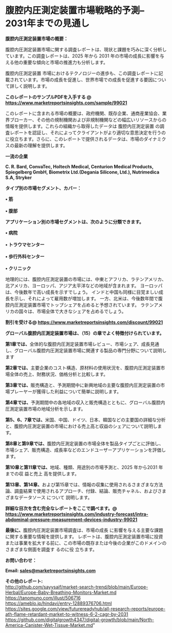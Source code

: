 # 腹腔内圧測定装置市場戦略的予測– 2031年までの見通し

<strong><b>腹腔内圧測定装置市場の概要：</b></strong>

腹腔内圧測定装置市場に関する調査レポートは、現状と課題を巧みに深く分析しています。この調査レポートは、2025 年から 2031 年の市場の成長に影響を与える他の重要な傾向と市場の推進力も分析します。

腹腔内圧測定装置 市場におけるテクノロジーの進歩も、この調査レポートに記載されています。市場の成長を促進し、世界市場での成長を促進する要因について詳しく説明します。

<strong>このレポートのサンプルPDFを入手する @ <a href=https://www.marketreportsinsights.com/sample/99021>https://www.marketreportsinsights.com/sample/99021</a></strong>

このレポートに含まれる市場の概要は、政府機関、既存企業、通商産業協会、業界ブローカー、その他の規制機関および非規制機関などの幅広いリソースからの情報を提供します。これらの組織から取得したデータは 腹腔内圧測定装置 の調査レポートを認証し、それによってクライアントがより適切な意思決定を行うのに役立ちます。さらに、このレポートで提供されるデータは、市場のダイナミクスの最新の理解を提供します。

<strong>一流の企業</strong>

<strong><b>C. R. Bard, ConvaTec, Holtech Medical, Centurion Medical Products, Spiegelberg GmbH, Biometrix Ltd.(Degania Silicone, Ltd.), Nutrimedica S.A, Stryker</b></strong>

<strong><b>タイプ別の市場セグメント、カバー：</b></strong>

<strong>• 筋<br><br>• 腹部</strong>

<strong><b>アプリケーション別の市場セグメントは、次のように分類できます。</b></strong>

<strong>• 病院<br><br>• トラウマセンター<br><br>• 歩行外科センター<br><br>• クリニック</strong>

 地理的には、腹腔内圧測定装置の市場には、中東とアフリカ、ラテンアメリカ、北アメリカ、ヨーロッパ、アジア太平洋などの地域が含まれます。 ヨーロッパは、今後数年で高い成長を示すでしょう。 インドと中国も同様に目覚ましい成長を示し、それによって雇用数が増加します。 一方、北米は、今後数年間で腹腔内圧測定装置市場でトップシェアを占めると予想されています。 ラテンアメリカの国々は、市場全体で大きなシェアを占めるでしょう。

<strong>割引を受ける@ <a href=https://www.marketreportsinsights.com/discount/99021>https://www.marketreportsinsights.com/discount/99021</a></strong>

<strong><b>グローバル腹腔内圧測定装置市場は、（15）の章でよく特徴付けられています。</b></strong>

<strong><b>第</b></strong><strong><b>1章では、</b></strong>全体的な腹腔内圧測定装置市場レビュー、市場シェア、成長見通し、グローバル腹腔内圧測定装置市場に関連する製品の専門分野について説明します

<strong><b>第2章では、</b></strong>主要企業のコスト構造、原材料の使用状況を、腹腔内圧測定装置市場全体の売上、財務状況、価格分析と比較します。

<strong><b>第3章では、</b></strong>販売構造と、予測期間中に新興地域の主要な腹腔内圧測定装置の市場プレーヤーが獲得した利益について簡単に説明します。

<strong><b>第4章では、</b></strong>予測期間中の各地域の収入と販売構造とともに、グローバル腹腔内圧測定装置市場の地域分析を示します。

<strong><b>第5、6、7章では、</b></strong>米国、中国、ドイツ、日本、韓国などの主要国の詳細な分析と、腹腔内圧測定装置の市場における売上高と収益のシェアについて説明します。

<strong><b>第8章と第9章では、</b></strong>腹腔内圧測定装置の市場全体を製品タイプごとに評価し、市場シェア、販売構造、成長率などのエンドユーザーアプリケーションを評価します。

<strong><b>第10章と第11章では、</b></strong>地域、種類、用途別の市場予測と、2025 年から2031 年までの収 益と売上 高を提供します。

<strong><b>第13章、第14章、</b></strong>および第15章では、情報の収集に使用されるさまざまな方法論、調査結果で使用されるアプローチ、付録、結論、販売チャネル、およびさまざまなデータソース について 説明します。

<strong>詳細な目次を含む完全なレポートをここで調べます。@ <a href=https://www.marketreportsinsights.com/industry-forecast/intra-abdominal-pressure-measurement-devices-industry-99021>https://www.marketreportsinsights.com/industry-forecast/intra-abdominal-pressure-measurement-devices-industry-99021</a></strong>

<strong><b>最後に、</b></strong>腹腔内圧測定装置市場調査は、市場の成長 に影響を</a>与える主要な課題に関する重要な情報を提供します。 レポートは、腹腔内圧測定装置市場に投資または事業を拡大する前に、この市場の既存または今後の企業がこのドメインのさまざまな側面を調査す るのに役 立ちます。

<strong><b>お問い合わせ：</b></strong>

<strong>Email: </strong><a href=mailto:sales@marketreportsinsights.com><strong>sales@marketreportsinsights.com</strong></a>

<strong>その他のレポート:</strong>
<br>
<a href=http://github.com/sayysaif/market-search-trend/blob/main/Europe-Herbal/Europe-Baby-Breathing-Monitors-Market.md>http://github.com/sayysaif/market-search-trend/blob/main/Europe-Herbal/Europe-Baby-Breathing-Monitors-Market.md</a>
<br>
<a href=https://tanomuno.com/illust/506716>https://tanomuno.com/illust/506716</a>
<br>
<a href=https://ameblo.jp/hindavi/entry-12889376706.html>https://ameblo.jp/hindavi/entry-12889376706.html</a>
<br>
<a href=https://sites.google.com/view/futurereadyhub/all-research-reports/europe-ath-flame-retardant-market-to-witness-6-2-cagr-by-2031>https://sites.google.com/view/futurereadyhub/all-research-reports/europe-ath-flame-retardant-market-to-witness-6-2-cagr-by-2031</a>
<br>
<a href=https://github.com/digitalgrowth4347/digital-growth/blob/main/North-America-Canister-Wet-Tissue-Market.md>https://github.com/digitalgrowth4347/digital-growth/blob/main/North-America-Canister-Wet-Tissue-Market.md</a>"

